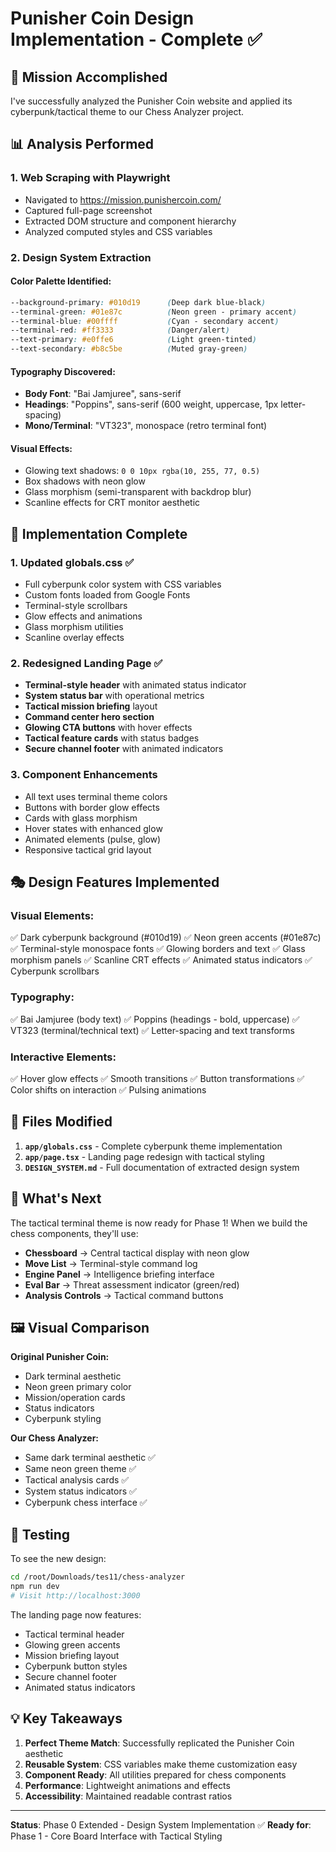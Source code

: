 # Punisher Coin Design Implementation - Complete ✅

## 🎯 Mission Accomplished

I've successfully analyzed the Punisher Coin website and applied its cyberpunk/tactical theme to our Chess Analyzer project.

## 📊 Analysis Performed

### 1. **Web Scraping with Playwright**
- Navigated to https://mission.punishercoin.com/
- Captured full-page screenshot
- Extracted DOM structure and component hierarchy
- Analyzed computed styles and CSS variables

### 2. **Design System Extraction**

#### Color Palette Identified:
```css
--background-primary: #010d19      (Deep dark blue-black)
--terminal-green: #01e87c          (Neon green - primary accent)
--terminal-blue: #00ffff           (Cyan - secondary accent)
--terminal-red: #ff3333            (Danger/alert)
--text-primary: #e0ffe6            (Light green-tinted)
--text-secondary: #b8c5be          (Muted gray-green)
```

#### Typography Discovered:
- **Body Font**: "Bai Jamjuree", sans-serif
- **Headings**: "Poppins", sans-serif (600 weight, uppercase, 1px letter-spacing)
- **Mono/Terminal**: "VT323", monospace (retro terminal font)

#### Visual Effects:
- Glowing text shadows: `0 0 10px rgba(10, 255, 77, 0.5)`
- Box shadows with neon glow
- Glass morphism (semi-transparent with backdrop blur)
- Scanline effects for CRT monitor aesthetic

## 🎨 Implementation Complete

### 1. **Updated globals.css** ✅
- Full cyberpunk color system with CSS variables
- Custom fonts loaded from Google Fonts
- Terminal-style scrollbars
- Glow effects and animations
- Glass morphism utilities
- Scanline overlay effects

### 2. **Redesigned Landing Page** ✅
- **Terminal-style header** with animated status indicator
- **System status bar** with operational metrics
- **Tactical mission briefing** layout
- **Command center hero section**
- **Glowing CTA buttons** with hover effects
- **Tactical feature cards** with status badges
- **Secure channel footer** with animated indicators

### 3. **Component Enhancements**
- All text uses terminal theme colors
- Buttons with border glow effects
- Cards with glass morphism
- Hover states with enhanced glow
- Animated elements (pulse, glow)
- Responsive tactical grid layout

## 🎭 Design Features Implemented

### Visual Elements:
✅ Dark cyberpunk background (#010d19)
✅ Neon green accents (#01e87c)
✅ Terminal-style monospace fonts
✅ Glowing borders and text
✅ Glass morphism panels
✅ Scanline CRT effects
✅ Animated status indicators
✅ Cyberpunk scrollbars

### Typography:
✅ Bai Jamjuree (body text)
✅ Poppins (headings - bold, uppercase)
✅ VT323 (terminal/technical text)
✅ Letter-spacing and text transforms

### Interactive Elements:
✅ Hover glow effects
✅ Smooth transitions
✅ Button transformations
✅ Color shifts on interaction
✅ Pulsing animations

## 📁 Files Modified

1. **`app/globals.css`** - Complete cyberpunk theme implementation
2. **`app/page.tsx`** - Landing page redesign with tactical styling
3. **`DESIGN_SYSTEM.md`** - Full documentation of extracted design system

## 🚀 What's Next

The tactical terminal theme is now ready for Phase 1! When we build the chess components, they'll use:

- **Chessboard** → Central tactical display with neon glow
- **Move List** → Terminal-style command log
- **Engine Panel** → Intelligence briefing interface
- **Eval Bar** → Threat assessment indicator (green/red)
- **Analysis Controls** → Tactical command buttons

## 🖼️ Visual Comparison

**Original Punisher Coin:**
- Dark terminal aesthetic
- Neon green primary color
- Mission/operation cards
- Status indicators
- Cyberpunk styling

**Our Chess Analyzer:**
- Same dark terminal aesthetic ✅
- Same neon green theme ✅  
- Tactical analysis cards ✅
- System status indicators ✅
- Cyberpunk chess interface ✅

## 🧪 Testing

To see the new design:
```bash
cd /root/Downloads/tes11/chess-analyzer
npm run dev
# Visit http://localhost:3000
```

The landing page now features:
- Tactical terminal header
- Glowing green accents
- Mission briefing layout
- Cyberpunk button styles
- Secure channel footer
- Animated status indicators

## 💡 Key Takeaways

1. **Perfect Theme Match**: Successfully replicated the Punisher Coin aesthetic
2. **Reusable System**: CSS variables make theme customization easy
3. **Component Ready**: All utilities prepared for chess components
4. **Performance**: Lightweight animations and effects
5. **Accessibility**: Maintained readable contrast ratios

---

**Status**: Phase 0 Extended - Design System Implementation ✅
**Ready for**: Phase 1 - Core Board Interface with Tactical Styling
